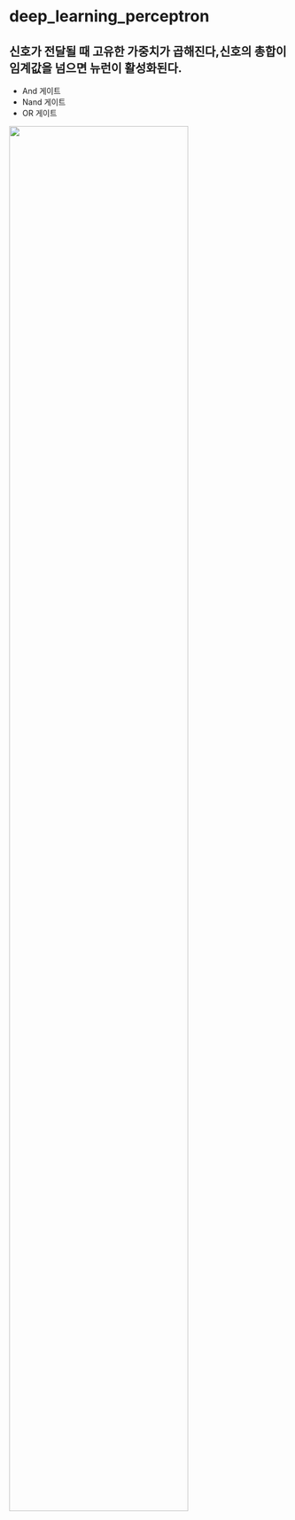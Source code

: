 # deep_learning_perceptron
## 신호가 전달될 때 고유한 가중치가 곱해진다,신호의 총합이 임계값을 넘으면 뉴런이 활성화된다.
* And 게이트
* Nand 게이트
* OR 게이트
<img width = "80%" src = "https://user-images.githubusercontent.com/88581095/146795078-05dd1878-e1fd-4a74-8e85-ba1076c2fad5.png"/>
